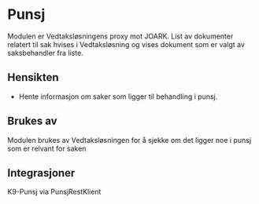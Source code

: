 # Punsj

Modulen er Vedtaksløsningens proxy mot JOARK. List av dokumenter relatert til sak hvises i Vedtaksløsning og vises dokument som er valgt av saksbehandler fra liste.

## Hensikten

* Hente informasjon om saker som ligger til behandling i punsj.

## Brukes av

Modulen brukes av Vedtaksløsningen for å sjekke om det ligger noe i punsj som er relvant for saken

## Integrasjoner

K9-Punsj via PunsjRestKlient
